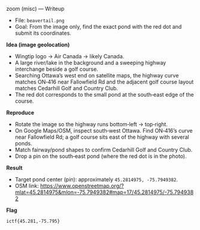 zoom (misc) — Writeup

- File: `beavertail.png`
- Goal: From the image only, find the exact pond with the red dot and submit its coordinates.

**Idea (image geolocation)**
- Wingtip logo → Air Canada → likely Canada.
- A large river/lake in the background and a sweeping highway interchange beside a golf course.
- Searching Ottawa’s west end on satellite maps, the highway curve matches ON‑416 near Fallowfield Rd and the adjacent golf course layout matches Cedarhill Golf and Country Club.
- The red dot corresponds to the small pond at the south‑east edge of the course.

**Reproduce**
- Rotate the image so the highway runs bottom‑left → top‑right.
- On Google Maps/OSM, inspect south‑west Ottawa. Find ON‑416’s curve near Fallowfield Rd; a golf course sits east of the highway with several ponds.
- Match fairway/pond shapes to confirm Cedarhill Golf and Country Club.
- Drop a pin on the south‑east pond (where the red dot is in the photo).

**Result**
- Target pond center (pin): approximately `45.2814975, -75.7949382`.
- OSM link: https://www.openstreetmap.org/?mlat=45.2814975&mlon=-75.7949382#map=17/45.2814975/-75.7949382

**Flag**
```
ictf{45.281,-75.795}
```



